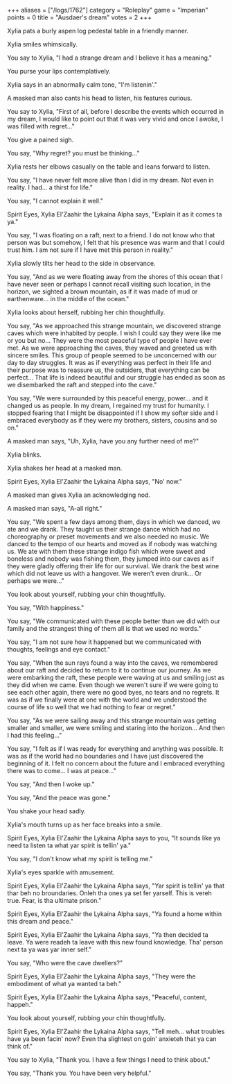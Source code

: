 +++
aliases = ["/logs/1762"]
category = "Roleplay"
game = "Imperian"
points = 0
title = "Ausdaer's dream"
votes = 2
+++

Xylia pats a burly aspen log pedestal table in a friendly manner.

Xylia smiles whimsically.

You say to Xylia, "I had a strange dream and I believe it has a meaning."

You purse your lips contemplatively.

Xylia says in an abnormally calm tone, "I'm listenin'."

A masked man also cants his head to listen, his features curious.

You say to Xylia, "First of all, before I describe the events which occurred in my dream, I would like to point out that it was very vivid and once I awoke, I was filled with regret..."

You give a pained sigh.

You say, "Why regret? you must be thinking..."

Xylia rests her elbows casually on the table and leans forward to listen.

You say, "I have never felt more alive than I did in my dream. Not even in reality. I had... a thirst for life."

You say, "I cannot explain it well."

Spirit Eyes, Xylia El'Zaahir the Lykaina Alpha says, "Explain it as it comes ta ya."

You say, "I was floating on a raft, next to a friend. I do not know who that person was but somehow, I felt that his presence was warm and that I could trust him. I am not sure if I have met this person in reality."

Xylia slowly tilts her head to the side in observance.

You say, "And as we were floating away from the shores of this ocean that I have never seen or perhaps I cannot recall visiting such location, in the horizon, we sighted a brown mountain, as if it was made of mud or
earthenware... in the middle of the ocean."

Xylia looks about herself, rubbing her chin thoughtfully.

You say, "As we approached this strange mountain, we discovered strange caves which were inhabited by people. I wish I could say they were like me or you but no... They were the most peaceful type of people I have ever 
met. As we were approaching the caves, they waved and greeted us with sincere smiles. This group of people seemed to be unconcerned with our day to day struggles. It was as if everything was perfect in their life and their purpose was to reassure us, the outsiders, that everything can be perfect... That life is indeed beautiful and our struggle has ended as soon as we disembarked the raft and stepped into the cave."

You say, "We were surrounded by this peaceful energy, power... and it changed us as people. In my dream, I regained my trust for humanity. I stopped fearing that I might be disappointed if I show my softer side and I embraced everybody as if they were my brothers, sisters, cousins and so on."

A masked man says, "Uh, Xylia, have you any further need of me?"

Xylia blinks.

Xylia shakes her head at a masked man.

Spirit Eyes, Xylia El'Zaahir the Lykaina Alpha says, "No' now."

A masked man gives Xylia an acknowledging nod.

A masked man says, "A-all right."

You say, "We spent a few days among them, days in which we danced, we ate and we drank. They taught us their strange dance which had no choreography or preset movements and we also needed no music. We danced to the tempo of our hearts and moved as if nobody was watching us. We ate with them these strange indigo fish which were sweet and boneless and nobody was fishing them, they jumped into our caves as if they were gladly offering their life for our survival. We drank the best wine which did not leave us with a hangover. We 
weren't even drunk... Or perhaps we were..."

You look about yourself, rubbing your chin thoughtfully.

You say, "With happiness."

You say, "We communicated with these people better than we did with our family and the strangest thing of them all is that we used no words."

You say, "I am not sure how it happened but we communicated with thoughts, feelings and eye contact."

You say, "When the sun rays found a way into the caves, we remembered about our raft and decided to return to it to continue our journey. As we were embarking the raft, these people were waving at us and smiling just as they did when we came. Even though we weren't sure if we were going to see each other again, there were no good byes, no tears and no regrets. It was as if we finally were at one with the world and we understood the course of life so well that we had nothing to fear or regret."

You say, "As we were sailing away and this strange mountain was getting smaller and smaller, we were smiling and staring into the horizon... And then I had this feeling..."

You say, "I felt as if I was ready for everything and anything was possible. It was as if the world had no boundaries and I have just discovered the beginning of it. I felt no concern about the future and I embraced everything there was to come... I was at peace..."

You say, "And then I woke up."

You say, "And the peace was gone."

You shake your head sadly.

Xylia's mouth turns up as her face breaks into a smile.

Spirit Eyes, Xylia El'Zaahir the Lykaina Alpha says to you, "It sounds like ya need ta listen ta what yar spirit is tellin' ya."

You say, "I don't know what my spirit is telling me."

Xylia's eyes sparkle with amusement.

Spirit Eyes, Xylia El'Zaahir the Lykaina Alpha says, "Yar spirit is tellin' ya that thar beh no broundaries. Onleh tha ones ya set fer yarself. This is vereh true. Fear, is tha ultimate prison."

Spirit Eyes, Xylia El'Zaahir the Lykaina Alpha says, "Ya found a home within this dream and peace."

Spirit Eyes, Xylia El'Zaahir the Lykaina Alpha says, "Ya then decided ta leave. Ya were readeh ta leave with this new found knowledge. Tha' person next ta ya was yar inner self."

You say, "Who were the cave dwellers?"

Spirit Eyes, Xylia El'Zaahir the Lykaina Alpha says, "They were the embodiment of what ya wanted ta beh."

Spirit Eyes, Xylia El'Zaahir the Lykaina Alpha says, "Peaceful, content, happeh."

You look about yourself, rubbing your chin thoughtfully.

Spirit Eyes, Xylia El'Zaahir the Lykaina Alpha says, "Tell meh... what troubles have ya been facin' now? Even tha slightest on goin' anxieteh that ya can think of."

You say to Xylia, "Thank you. I have a few things I need to think about."

You say, "Thank you. You have been very helpful."